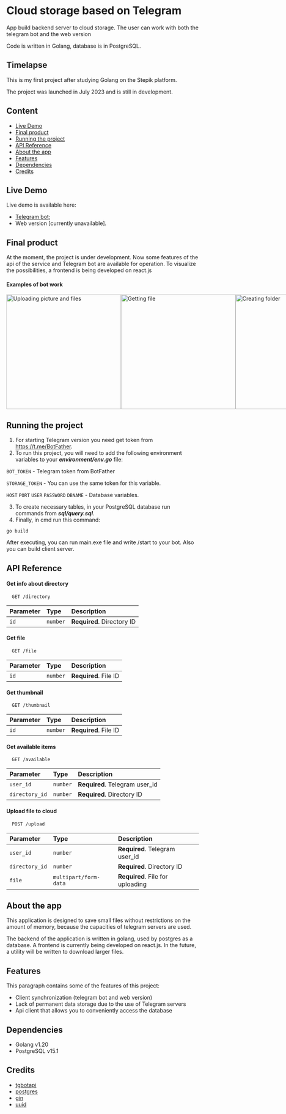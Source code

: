 
# Cloud storage based on Telegram

App build backend server to cloud storage. The user can work with both the telegram bot and the web version

Code is written in Golang, database is in PostgreSQL. 

## Timelapse
This is my first project after studying Golang on the Stepik platform.

The project was launched in July 2023 and is still in development.

## Content
- [Live Demo](https://github.com/egor-denisov/golang-tg-cloud#live-demo)
- [Final product](https://github.com/egor-denisov/golang-tg-cloud#final-product)
- [Running the project](https://github.com/egor-denisov/golang-tg-cloud#running-the-project)
- [API Reference](https://github.com/egor-denisov/golang-tg-cloud#api-reference)
- [About the app](https://github.com/egor-denisov/golang-tg-cloud#about-the-app)
- [Features](https://github.com/egor-denisov/golang-tg-cloud#features)
- [Dependencies](https://github.com/egor-denisov/golang-tg-cloud#dependencies)
- [Credits](https://github.com/egor-denisov/golang-tg-cloud#credits)

## Live Demo
Live demo is available here: 
- [Telegram bot](https://t.me/StorageTest1Bot);
- Web version [currently unavailable].
## Final product

At the moment, the project is under development. Now some features of the api of the service and Telegram bot are available for operation. To visualize the possibilities, a frontend is being developed on react.js

#### Examples of bot work

<div style="display: flex;">
  <img src="https://sun9-43.userapi.com/impg/BsXAOQ08UIfhqvRvjzrD1nqFPZ-vaA-GuQmXSw/fF1WG-ZMz4Y.jpg?size=591x1280&quality=95&sign=ed309f47873c5c78a81295d6d7993009&type=album" width="300" title="Uploading picture and files"/>
  <img src="https://sun9-27.userapi.com/impg/x51dT-TkouAF5AaobKjCmN08UWR-387fVSLoSA/Xd4W8esq9e4.jpg?size=591x1280&quality=95&sign=b6aa0ec3f96c72b2fb1a02025330ab51&type=album" width="300" title="Getting file"/>
  <img src="https://sun9-32.userapi.com/impg/Fu1q5XLkl5QfFq41B5lfmcOpaDrS2cpxlGHh7g/qX552dJKhgM.jpg?size=591x1280&quality=95&sign=677fa105e374d383e08d3626cfb6ca41&type=album" width="300" title="Creating folder"/>
</div>


## Running the project
1) For starting Telegram version you need get token from https://t.me/BotFather. 
2) To run this project, you will need to add the following environment variables to your ***environment/env.go*** file:

`BOT_TOKEN` - Telegram token from BotFather

`STORAGE_TOKEN` - You can use the same token for this variable.

`HOST` `PORT` `USER` `PASSWORD` `DBNAME` - Database variables.

3) To create necessary tables, in your PostgreSQL database run commands from ***sql/query.sql***.
4) Finally, in cmd run this command:

```
go build
```
Аfter executing, you can run main.exe file and write /start to your bot. Also you can build client server.


## API Reference

#### Get info about directory

```http
  GET /directory
```

| Parameter | Type     | Description                |
| :-------- | :------- | :------------------------- |
| `id` | `number` | **Required**. Directory ID |

#### Get file

```http
  GET /file
```

| Parameter | Type     | Description                       |
| :-------- | :------- | :-------------------------------- |
| `id` | `number` | **Required**. File ID |

#### Get thumbnail

```http
  GET /thumbnail
```

| Parameter | Type     | Description                       |
| :-------- | :------- | :-------------------------------- |
| `id` | `number` | **Required**. File ID |

#### Get available items

```http
  GET /available
```

| Parameter | Type     | Description                       |
| :-------- | :------- | :-------------------------------- |
| `user_id` | `number` | **Required**. Telegram user_id |
| `directory_id` | `number` | **Required**. Directory ID |

#### Upload file to cloud

```http
  POST /upload
```

| Parameter | Type     | Description                       |
| :-------- | :------- | :-------------------------------- |
| `user_id` | `number` | **Required**. Telegram user_id|
| `directory_id` | `number` | **Required**. Directory ID |
| `file` | `multipart/form-data` | **Required**. File for uploading |


## About the app

This application is designed to save small files without restrictions on the amount of memory, because the capacities of telegram servers are used.

The backend of the application is written in golang, used by postgres as a database. A frontend is currently being developed on react.js. In the future, a utility will be written to download larger files.

## Features

This paragraph contains some of the features of this project:

- Сlient synchronization (telegram bot and web version)
- Lack of permanent data storage due to the use of Telegram servers
- Api client that allows you to conveniently access the database

## Dependencies
- Golang v1.20
- PostgreSQL v15.1

## Credits
- [tgbotapi](https://github.com/go-telegram-bot-api/telegram-bot-api/v5)
- [postgres](https://github.com/lib/pq)
- [gin](https://github.com/gin-gonic/gin)
- [uuid](https://github.com/google/uuid)
